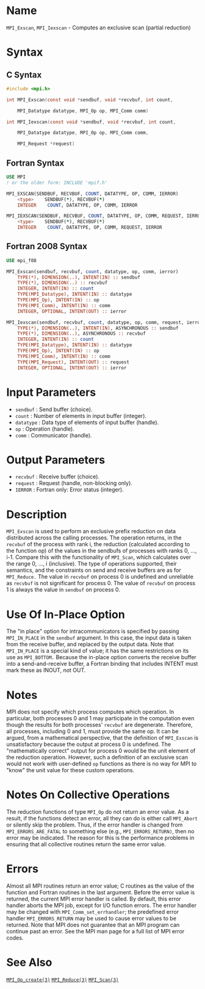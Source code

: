 # Name

`MPI_Exscan`, `MPI_Iexscan` - Computes an exclusive scan (partial
reduction)

# Syntax

## C Syntax

```c
#include <mpi.h>

int MPI_Exscan(const void *sendbuf, void *recvbuf, int count,

    MPI_Datatype datatype, MPI_Op op, MPI_Comm comm)

int MPI_Iexscan(const void *sendbuf, void *recvbuf, int count,

    MPI_Datatype datatype, MPI_Op op, MPI_Comm comm,

    MPI_Request *request)
```

## Fortran Syntax

```fortran
USE MPI
! or the older form: INCLUDE 'mpif.h'

MPI_EXSCAN(SENDBUF, RECVBUF, COUNT, DATATYPE, OP, COMM, IERROR)
    <type>    SENDBUF(*), RECVBUF(*)
    INTEGER    COUNT, DATATYPE, OP, COMM, IERROR

MPI_IEXSCAN(SENDBUF, RECVBUF, COUNT, DATATYPE, OP, COMM, REQUEST, IERROR)
    <type>    SENDBUF(*), RECVBUF(*)
    INTEGER    COUNT, DATATYPE, OP, COMM, REQUEST, IERROR
```

## Fortran 2008 Syntax

```fortran
USE mpi_f08

MPI_Exscan(sendbuf, recvbuf, count, datatype, op, comm, ierror)
    TYPE(*), DIMENSION(..), INTENT(IN) :: sendbuf
    TYPE(*), DIMENSION(..) :: recvbuf
    INTEGER, INTENT(IN) :: count
    TYPE(MPI_Datatype), INTENT(IN) :: datatype
    TYPE(MPI_Op), INTENT(IN) :: op
    TYPE(MPI_Comm), INTENT(IN) :: comm
    INTEGER, OPTIONAL, INTENT(OUT) :: ierror

MPI_Iexscan(sendbuf, recvbuf, count, datatype, op, comm, request, ierror)
    TYPE(*), DIMENSION(..), INTENT(IN), ASYNCHRONOUS :: sendbuf
    TYPE(*), DIMENSION(..), ASYNCHRONOUS :: recvbuf
    INTEGER, INTENT(IN) :: count
    TYPE(MPI_Datatype), INTENT(IN) :: datatype
    TYPE(MPI_Op), INTENT(IN) :: op
    TYPE(MPI_Comm), INTENT(IN) :: comm
    TYPE(MPI_Request), INTENT(OUT) :: request
    INTEGER, OPTIONAL, INTENT(OUT) :: ierror
```


# Input Parameters

* `sendbuf` : Send buffer (choice).
* `count` : Number of elements in input buffer (integer).
* `datatype` : Data type of elements of input buffer (handle).
* `op` : Operation (handle).
* `comm` : Communicator (handle).

# Output Parameters

* `recvbuf` : Receive buffer (choice).
* `request` : Request (handle, non-blocking only).
* `IERROR` : Fortran only: Error status (integer).

# Description

`MPI_Exscan` is used to perform an exclusive prefix reduction on data
distributed across the calling processes. The operation returns, in the
`recvbuf` of the process with rank i, the reduction (calculated
according to the function op) of the values in the sendbufs of
processes with ranks 0, ..., i-1. Compare this with the functionality
of `MPI_Scan`, which calculates over the range 0, ..., i (inclusive). The
type of operations supported, their semantics, and the constraints on
send and receive buffers are as for `MPI_Reduce.`
The value in `recvbuf` on process 0 is undefined and unreliable as
`recvbuf` is not significant for process 0. The value of `recvbuf` on
process 1 is always the value in `sendbuf` on process 0.

# Use Of In-Place Option

The "in place" option for intracommunicators is specified by passing
`MPI_IN_PLACE` in the `sendbuf` argument. In this case, the input data is
taken from the receive buffer, and replaced by the output data.
Note that `MPI_IN_PLACE` is a special kind of value; it has the same
restrictions on its use as `MPI_BOTTOM.`
Because the in-place option converts the receive buffer into a
send-and-receive buffer, a Fortran binding that includes INTENT must
mark these as INOUT, not OUT.

# Notes

MPI does not specify which process computes which operation. In
particular, both processes 0 and 1 may participate in the computation
even though the results for both processes' `recvbuf` are degenerate.
Therefore, all processes, including 0 and 1, must provide the same op.
It can be argued, from a mathematical perspective, that the definition
of `MPI_Exscan` is unsatisfactory because the output at process 0 is
undefined. The "mathematically correct" output for process 0 would be
the unit element of the reduction operation. However, such a definition
of an exclusive scan would not work with user-defined `op` functions as
there is no way for MPI to "know" the unit value for these custom
operations.

# Notes On Collective Operations

The reduction functions of type `MPI_Op` do not return an error value. As
a result, if the functions detect an error, all they can do is either
call `MPI_Abort` or silently skip the problem. Thus, if the error handler
is changed from `MPI_ERRORS_ARE_FATAL` to something else (e.g.,
`MPI_ERRORS_RETURN)`, then no error may be indicated.
The reason for this is the performance problems in ensuring that all
collective routines return the same error value.

# Errors

Almost all MPI routines return an error value; C routines as the value
of the function and Fortran routines in the last argument.
Before the error value is returned, the current MPI error handler is
called. By default, this error handler aborts the MPI job, except for
I/O function errors. The error handler may be changed with
`MPI_Comm_set_errhandler`; the predefined error handler `MPI_ERRORS_RETURN`
may be used to cause error values to be returned. Note that MPI does not
guarantee that an MPI program can continue past an error.
See the MPI man page for a full list of MPI error codes.

# See Also

[`MPI_Op_create(3)`](./?file=MPI_Op_create.md)
[`MPI_Reduce(3)`](./?file=MPI_Reduce.md)
[`MPI_Scan(3)`](./?file=MPI_Scan.md)
